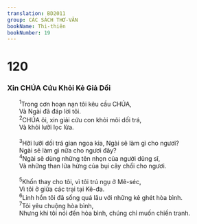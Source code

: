 ```yaml
---
translation: BD2011
group: CÁC SÁCH THƠ-VĂN
bookName: Thi-thiên 
bookNumber: 19
---
```


<div class="title"><h1>120</h1><h3>Xin CHÚA Cứu Khỏi Kẻ Giả Dối</h3></div>
<span class="verse thi_120_1">  <sup>1</sup>Trong cơn hoạn nạn tôi kêu cầu CHÚA,<br/>  Và Ngài đã đáp lời tôi.<br/></span>
<span class="verse thi_120_2">  <sup>2</sup>CHÚA ôi, xin giải cứu con khỏi môi dối trá,<br/>  Và khỏi lưỡi lọc lừa.<br/><br/></span>
<span class="verse thi_120_3">  <sup>3</sup>Hỡi lưỡi dối trá gian ngoa kia, Ngài sẽ làm gì cho ngươi?<br/>  Ngài sẽ làm gì nữa cho ngươi đây?<br/></span>
<span class="verse thi_120_4">  <sup>4</sup>Ngài sẽ dùng những tên nhọn của người dũng sĩ,<br/>  Và những than lửa hừng của bụi cây chổi cho ngươi.<br/><br/></span>
<span class="verse thi_120_5">  <sup>5</sup>Khốn thay cho tôi, vì tôi trú ngụ ở Mê-séc,<br/>  Vì tôi ở giữa các trại tại Kê-đa.<br/></span>
<span class="verse thi_120_6">  <sup>6</sup>Linh hồn tôi đã sống quá lâu với những kẻ ghét hòa bình.<br/></span>
<span class="verse thi_120_7">  <sup>7</sup>Tôi yêu chuộng hòa bình,<br/>  Nhưng khi tôi nói đến hòa bình, chúng chỉ muốn chiến tranh.<br/></span>
